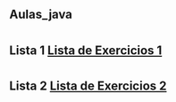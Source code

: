 ## Aulas_java
#
## Lista 1 [Lista de Exercicios 1](<lista_exercicios_1/TPII - Exercicio 01 respostas.pdf>)
#
## Lista 2 [Lista de Exercicios 2](<lista_exercicios_2/exercicios2java.pdf>)


